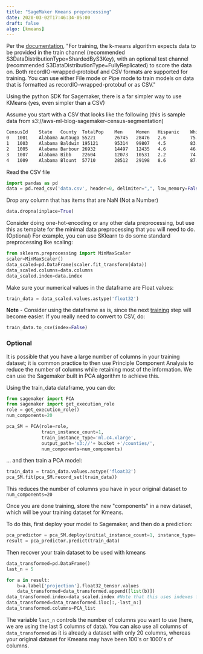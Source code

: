 ```yaml
---
title: "SageMaker Kmeans preprocessing"
date: 2020-03-02T17:46:34-05:00
draft: false
algo: [kmeans]
---
```


Per the [documentation](https://docs.aws.amazon.com/sagemaker/latest/dg/k-means.html#km-inputoutput), "For training, the k-means algorithm expects data to be provided in the train channel (recommended S3DataDistributionType=ShardedByS3Key), with an optional test channel (recommended S3DataDistributionType=FullyReplicated) to score the data on. Both recordIO-wrapped-protobuf and CSV formats are supported for training. You can use either File mode or Pipe mode to train models on data that is formatted as recordIO-wrapped-protobuf or as CSV."

Using the python SDK for Sagemaker, there is a far simpler way to use KMeans (yes, even simpler than a CSV)

Assume you start with a CSV that looks like the following (this is sample data from s3://aws-ml-blog-sagemaker-census-segmentation)

```html
CensusId	State	County	TotalPop	Men		Women	Hispanic	White	Black	Native ...
0	1001	Alabama	Autauga	55221		26745	28476	2.6			75.8	18.5	0.4	...
1	1003	Alabama	Baldwin	195121		95314	99807	4.5			83.1	9.5		0.6	...
2	1005	Alabama	Barbour	26932		14497	12435	4.6			46.2	46.7	0.2 ...	
3	1007	Alabama	Bibb	22604		12073	10531	2.2			74.5	21.4	0.4	...
4	1009	Alabama	Blount	57710		28512	29198	8.6			87.9	1.5		0.3	...
```	


Read the CSV file

```python
import pandas as pd
data = pd.read_csv('data.csv', header=0, delimiter=",", low_memory=False)
```

Drop any column that has items that are NaN (Not a Number)

```python
data.dropna(inplace=True)
```

Consider doing one-hot-encoding or any other data preprocessing, but use this as  template for the minimal data preprocessing that you will need to do. (Optional) For example, you can use SKlearn to do some standard preprocessing like scaling:

```python
from sklearn.preprocessing import MinMaxScaler
scaler=MinMaxScaler()
data_scaled=pd.DataFrame(scaler.fit_transform(data))
data_scaled.columns=data.columns
data_scaled.index=data.index
```

Make sure your numerical values in the dataframe are Float values:

```python
train_data = data_scaled.values.astype('float32')
```

**Note** - Consider using the dataframe as is, since the next [training](../../training/kmeans) step will become easier. If you really need to convert to CSV, do:

```python
train_data.to_csv(index=False)
```

### Optional 

It is possible that you have a large number of columns in your training dataset; it is common practice to then use Principle Component Analysis to reduce the number of columns while retaining most of the information. We can use the Sagemaker built in PCA algorithm to achieve this. 

Using the train_data dataframe, you can do:

```python
from sagemaker import PCA
from sagemaker import get_execution_role
role = get_execution_role()
num_components=20

pca_SM = PCA(role=role,
             train_instance_count=1,
             train_instance_type='ml.c4.xlarge',
             output_path='s3://'+ bucket +'/counties/',
             num_components=num_components)
```

... and then train a PCA model:

```python
train_data = train_data.values.astype('float32')
pca_SM.fit(pca_SM.record_set(train_data))
```

This reduces the number of columns you have in your original dataset to ```num_components=20```

Once you are done training, store the new "components" in a new dataset, which will be your training dataset for Kmeans.

To do this, first deploy your model to Sagemaker, and then do a prediction:

```python
pca_predictor = pca_SM.deploy(initial_instance_count=1, instance_type='ml.t2.medium')
result = pca_predictor.predict(train_data)
```

Then recover your train dataset to be used with kmeans

```python
data_transformed=pd.DataFrame()
last_n = 5

for a in result:
    b=a.label['projection'].float32_tensor.values
    data_transformed=data_transformed.append([list(b)])
data_transformed.index=data_scaled.index #Note that this uses indexes from a dataframe we used in previous steps
data_transformed=data_transformed.iloc[:,-last_n:]
data_transformed.columns=PCA_list
```

The variable ```last_n``` controls the number of columns you want to use (here, we are using the last 5 columns of data). You can also use all columns of ```data_transformed``` as it is already a dataset with only 20 columns, whereas your original dataset for Kmeans may have been 100's or 1000's of columns.